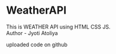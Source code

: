 # WeatherAPI
This is  WEATHER API using HTML CSS JS.
<br>
Author - Jyoti Atoliya

uploaded code on github 
